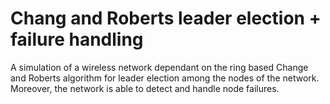 # Chang and Roberts leader election + failure handling
 A simulation of a wireless network dependant on the ring based Change and Roberts algorithm for leader election among the nodes of the network. 
 Moreover, the network is able to detect and handle node failures.

